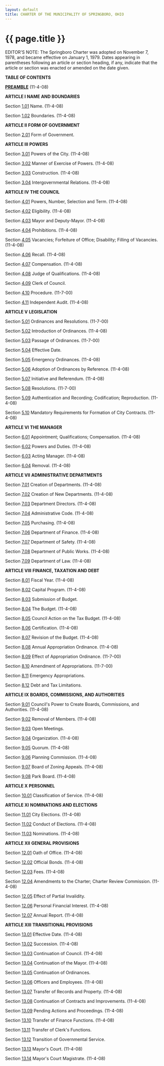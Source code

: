 ```yaml
---
layout: default 
title: CHARTER OF THE MUNICIPALITY OF SPRINGBORO, OHIO
---
```


{{ page.title }}
================

EDITOR'S NOTE: The Springboro Charter was adopted on November 7, 1978,
and became effective on January 1, 1979. Dates appearing in parentheses
following an article or section heading, if any, indicate that the
article or section was enacted or amended on the date given.

**TABLE OF CONTENTS**

[**PREAMBLE**](13128872.html) (11-4-08)

**ARTICLE I** **NAME AND BOUNDARIES**

Section [1.01](13189982.html) Name. (11-4-08)

Section [1.02](131c751d.html) Boundaries. (11-4-08)

**ARTICLE II** **FORM OF GOVERNMENT**

Section [2.01](1322aea2.html) Form of Government.

**ARTICLE III** **POWERS**

Section [3.01](13291520.html) Powers of the City. (11-4-08)

Section [3.02](132d954d.html) Manner of Exercise of Powers. (11-4-08)

Section [3.03](13312000.html) Construction. (11-4-08)

Section [3.04](13353c76.html) Intergovernmental Relations. (11-4-08)

**ARTICLE IV** **THE COUNCIL**

Section [4.01](133b6446.html) Powers, Number, Selection and Term.
(11-4-08)

Section [4.02](13415efe.html) Eligibility. (11-4-08)

Section [4.03](1346a0c0.html) Mayor and Deputy-Mayor. (11-4-08)

Section [4.04](134cdd6a.html) Prohibitions. (11-4-08)

Section [4.05](1353af4e.html) Vacancies; Forfeiture of Office;
Disability; Filling of Vacancies. (11-4-08)

Section [4.06](135fbce2.html) Recall. (11-4-08)

Section [4.07](1368d53e.html) Compensation. (11-4-08)

Section [4.08](136daf56.html) Judge of Qualifications. (11-4-08)

Section [4.09](137207b9.html) Clerk of Council.

Section [4.10](1377099a.html) Procedure. (11-7-00)

Section [4.11](137d04dc.html) Independent Audit. (11-4-08)

**ARTICLE V** **LEGISLATION**

Section [5.01](138487ff.html) Ordinances and Resolutions. (11-7-00)

Section [5.02](1388ae2c.html) Introduction of Ordinances. (11-4-08)

Section [5.03](138cc427.html) Passage of Ordinances. (11-7-00)

Section [5.04](1391b09c.html) Effective Date.

Section [5.05](139512b4.html) Emergency Ordinances. (11-4-08)

Section [5.06](139a0d3d.html) Adoption of Ordinances by Reference.
(11-4-08)

Section [5.07](139e205d.html) Initiative and Referendum. (11-4-08)

Section [5.08](13a320fb.html) Resolutions. (11-7-00)

Section [5.09](13a76d3c.html) Authentication and Recording;
Codification; Reproduction. (11-4-08)

Section [5.10](13adf2f6.html) Mandatory Requirements for Formation of
City Contracts. (11-4-08)

**ARTICLE VI** **THE MANAGER**

Section [6.01](13b987af.html) Appointment; Qualifications; Compensation.
(11-4-08)

Section [6.02](13bd1f42.html) Powers and Duties. (11-4-08)

Section [6.03](13cc7ea4.html) Acting Manager. (11-4-08)

Section [6.04](13d04eda.html) Removal. (11-4-08)

**ARTICLE VII** **ADMINISTRATIVE DEPARTMENTS**

Section [7.01](13da2e6f.html) Creation of Departments. (11-4-08)

Section [7.02](13df4973.html) Creation of New Departments. (11-4-08)

Section [7.03](13e35385.html) Department Directors. (11-4-08)

Section [7.04](13e7a5e5.html) Administrative Code. (11-4-08)

Section [7.05](13eb6b02.html) Purchasing. (11-4-08)

Section [7.06](13efe609.html) Department of Finance. (11-4-08)

Section [7.07](13f48fb4.html) Department of Safety. (11-4-08)

Section [7.08](13f8f248.html) Department of Public Works. (11-4-08)

Section [7.09](13fcfebc.html) Department of Law. (11-4-08)

**ARTICLE VIII** **FINANCE, TAXATION AND DEBT**

Section [8.01](14027211.html) Fiscal Year. (11-4-08)

Section [8.02](14068197.html) Capital Program. (11-4-08)

Section [8.03](1412deed.html) Submission of Budget.

Section [8.04](14163594.html) The Budget. (11-4-08)

Section [8.05](141a82d0.html) Council Action on the Tax Budget.
(11-4-08)

Section [8.06](14249a75.html) Certification. (11-4-08)

Section [8.07](1428ec8d.html) Revision of the Budget. (11-4-08)

Section [8.08](142c90dc.html) Annual Appropriation Ordinance. (11-4-08)

Section [8.09](1430202e.html) Effect of Appropriation Ordinance.
(11-7-00)

Section [8.10](14342937.html) Amendment of Appropriations. (11-7-00)

Section [8.11](1439e49c.html) Emergency Appropriations.

Section [8.12](143df2da.html) Debt and Tax Limitations.

**ARTICLE IX** **BOARDS, COMMISSIONS, AND AUTHORITIES**

Section [9.01](14437afb.html) Council's Power to Create Boards,
Commissions, and Authorities. (11-4-08)

Section [9.02](144705ed.html) Removal of Members. (11-4-08)

Section [9.03](144b42ec.html) Open Meetings.

Section [9.04](144f7ec7.html) Organization. (11-4-08)

Section [9.05](14531062.html) Quorum. (11-4-08)

Section [9.06](1457009d.html) Planning Commission. (11-4-08)

Section [9.07](145dc9bc.html) Board of Zoning Appeals. (11-4-08)

Section [9.08](14622d18.html) Park Board. (11-4-08)

**ARTICLE X** **PERSONNEL**

Section [10.01](1469e0bc.html) Classification of Service. (11-4-08)

**ARTICLE XI** **NOMINATIONS AND ELECTIONS**

Section [11.01](147e0a1f.html) City Elections. (11-4-08)

Section [11.02](1483162f.html) Conduct of Elections. (11-4-08)

Section [11.03](14879a64.html) Nominations. (11-4-08)

**ARTICLE XII** **GENERAL PROVISIONS**

Section [12.01](148edae3.html) Oath of Office. (11-4-08)

Section [12.02](1495cea4.html) Official Bonds. (11-4-08)

Section [12.03](149a368b.html) Fees. (11-4-08)

Section [12.04](149eb3b5.html) Amendments to the Charter; Charter Review
Commission. (11-4-08)

Section [12.05](14a46039.html) Effect of Partial Invalidity.

Section [12.06](14a85a72.html) Personal Financial Interest. (11-4-08)

Section [12.07](14ac0deb.html) Annual Report. (11-4-08)

**ARTICLE XIII** **TRANSITIONAL PROVISIONS**

Section [13.01](14b2fb0a.html) Effective Date. (11-4-08)

Section [13.02](14b6bb0a.html) Succession. (11-4-08)

Section [13.03](14bb022d.html) Continuation of Council. (11-4-08)

Section [13.04](14bf98c3.html) Continuation of the Mayor. (11-4-08)

Section [13.05](14c30a65.html) Continuation of Ordinances.

Section [13.06](14c7ac3d.html) Officers and Employees. (11-4-08)

Section [13.07](14cd14b3.html) Transfer of Records and Property.
(11-4-08)

Section [13.08](14d1a4bb.html) Continuation of Contracts and
Improvements. (11-4-08)

Section [13.09](14d651d5.html) Pending Actions and Proceedings.
(11-4-08)

Section [13.10](14daa15e.html) Transfer of Finance Functions. (11-4-08)

Section [13.11](14df5d15.html) Transfer of Clerk's Functions.

Section [13.12](14e3834b.html) Transition of Governmental Service.

Section [13.13](14e7acf7.html) Mayor's Court. (11-4-08)

Section [13.14](14eb4ffb.html) Mayor's Court Magistrate. (11-4-08)
